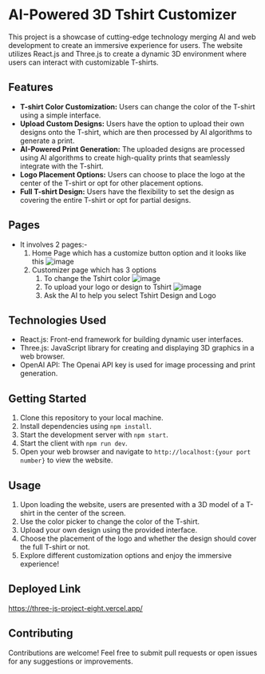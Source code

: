 # AI-Powered 3D Tshirt Customizer

This project is a showcase of cutting-edge technology merging AI and web development to create an immersive experience for users. The website utilizes React.js and Three.js to create a dynamic 3D environment where users can interact with customizable T-shirts.

## Features

- **T-shirt Color Customization:** Users can change the color of the T-shirt using a simple interface.
- **Upload Custom Designs:** Users have the option to upload their own designs onto the T-shirt, which are then processed by AI algorithms to generate a print.
- **AI-Powered Print Generation:** The uploaded designs are processed using AI algorithms to create high-quality prints that seamlessly integrate with the T-shirt.
- **Logo Placement Options:** Users can choose to place the logo at the center of the T-shirt or opt for other placement options.
- **Full T-shirt Design:** Users have the flexibility to set the design as covering the entire T-shirt or opt for partial designs.

## Pages

- It involves 2 pages:-
  1. Home Page which has a customize button option and it looks like this
     ![image](https://github.com/kailashmaurya27/Three.js_Project/assets/91011670/ca48da0f-5546-4e23-8ce6-ac2d0ddb94e5)
  2. Customizer page which has 3 options
     1. To change the Tshirt color
     ![image](https://github.com/kailashmaurya27/Three.js_Project/assets/91011670/17f9c9bb-a4c2-4b32-8cf5-2a37ebac9827)
     2. To upload your logo or design to Tshirt
     ![image](https://github.com/kailashmaurya27/Three.js_Project/assets/91011670/533106f8-dfde-4569-9cc2-60e052190353)
     3. Ask the AI to help you select Tshirt Design and Logo
     
## Technologies Used

- React.js: Front-end framework for building dynamic user interfaces.
- Three.js: JavaScript library for creating and displaying 3D graphics in a web browser.
- OpenAI API: The Openai API key is used for image processing and print generation.

## Getting Started

1. Clone this repository to your local machine.
2. Install dependencies using `npm install`.
3. Start the development server with `npm start`.
4. Start the client with `npm run dev`.
5. Open your web browser and navigate to `http://localhost:{your port number}` to view the website.

## Usage

1. Upon loading the website, users are presented with a 3D model of a T-shirt in the center of the screen.
2. Use the color picker to change the color of the T-shirt.
3. Upload your own design using the provided interface.
4. Choose the placement of the logo and whether the design should cover the full T-shirt or not.
5. Explore different customization options and enjoy the immersive experience!

## Deployed Link
https://three-js-project-eight.vercel.app/

## Contributing

Contributions are welcome! Feel free to submit pull requests or open issues for any suggestions or improvements.
